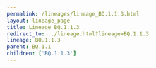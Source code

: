 ```yaml
---
permalink: /lineages/lineage_BQ.1.1.3.html
layout: lineage_page
title: Lineage BQ.1.1.3
redirect_to: ../lineage.html?lineage=BQ.1.1.3
lineage: BQ.1.1.3
parent: BQ.1.1
children: ['BQ.1.1.3']
---
```

